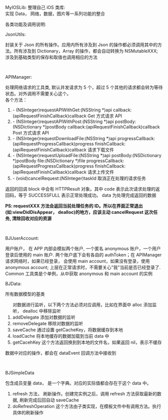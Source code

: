 MyIOSLib:
  整理自己 iOS 类库:<br/>
  实现 Data， 网络，数据，图片等一系列功能的整合

  各类功能及调用说明:<br/>
  
  <p>JsonUtils:</p>
  <p>封装关于 Json 的所有操作。应用内所有涉及到 Json 的操作都必须调用其中的方法。所有涉及到 Dictionary，Array 的操作，都会自动转换为 NSMutableXXX;
  涉及到基础类型的保存和取值也调用相应的方法</p>

  <br/>
  <p>APIManager:</p>
  <p>处理网络请求的工具类, 默认并发请求为 5 个，超过 5 个其他的请求都会转为等待状态。对外调用不需要关心这个。<br/> 
    各个方法：
    <ol>
      <li>- (NSInteger)requestAPIWithGet:(NSString *)api
                            callback:(apiRequestFinishCallback)callback       Get 方式请求 API</li>
      <li>- (NSInteger)requestAPIWithPost:(NSString *)api
                             postBody:(NSDictionary *)postBody
                           callback:(apiRequestFinishCallback)callback     Post 方式请求 API</li>
      <li>- (NSInteger)requestDownloadFile:(NSString *)api
                      progressCallback:(apiRequestProgressCallback)progress
                           finishCallback:(apiRequestFinishCallback)callback         请求下载文件</li>
      <li>- (NSInteger)requestUploadFile:(NSString *)api
                            postBody:(NSDictionary *)postBody
                            file:(NSDictionary *)file
                           progressCallback:(apiRequestProgressCallback)progress
                           finishCallback:(apiRequestFinishCallback)callback   请求上传文件</li>
      <li>- (void)cancelRequest:(NSInteger)taskId   取消正在处理的请求任务</li>                  
    </ol>
   <p>返回的回调 block 中会有 HTTPResult 对象。其中 code 表示此次请求处理的返回码，等于 SUCCESSFULL 表示正常处理成功。 data 为处理完成返回的数据</p>
   <B>PS: requestXXX 方法会返回当前处理任务的 ID。所以在界面正常退出(如:viewDidDisAppear， dealloc)的地方，应该主动 cancelRequest 这次任务, 清除回收对应的资源</B>

  </p>
  <br/>
  <p>BJUserAccount:</p>
  <p>用户账户， 在 APP 内部会模拟两个账户, 一个匿名 anonymous 账户，一个用户登录后使用的 main 账户. 两个账户底下会有各自的 authToken；在 APIManager 请求网络时，如果已经登录， 会使用 main account，如果没有登录，使用 anonymous account; 上层在正常请求时，不需要关心"我"当前是否已经登录了. <br/>
  Common 工具类是个单例，从中获取 anonymous 和 main account 的实例 
  </p>


  <p>BJData:</p>
  <p>所有数据模型的基类
    <ol>
      对数据进行监听，以下两个方法必须对应调用，比如在界面中 alloc 添加监听， dealloc 中移除监听<br/>
      <li>addDelegate 添加对数据的监听</li>
      <li>removeDelegate 移除对数据的监听</li>
      <li>saveCache 通过设置 getCacheKey，将数据缓存到本地</li>
      <li>loadCache 将本地缓存的数据加载到当前 data 中</li>
      <li>getCacehKey 这个方法返回换到到本地的文件名，如果返回 nil，表示不缓存</li>
    </ol>
    数据中对应的操作，都会在 dataEvent 回调方法中接收到<br/>
  </p>

  <br/>
  <p>BJSimpleData</p>
  <p>包含成员变量 data， 是一个字典。对应的实际值都会存在于这个 data 中。
    <ol>
      <li>refresh 方法， 刷新操作。创建完实例之后，调用 refresh 方法获取最新的数据, 刷新完成后回自动 saveCache </li>
      <li>doRefreshOperation 这个方法由子类实现，在模板文件中有调用方法。执行具体的刷新操作</li>
    </ol>
  </P>


